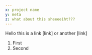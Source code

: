 ```yaml
---
x: project name
y: meta
z: what about this sheeeeiht???
---
```


Hello this is a link [link] or another [link]

1. First
2. Second
